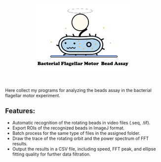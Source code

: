 <h1 align="center">
<img src="BeadsAssayLogo.png" width="300">
</h1><br>

Here collect my programs for analyzing the beads assay in the bacterial flagellar motor experiment.

## Features:
-  Automatic recognition of the rotating beads in video files (.seq, .tif).
-  Export ROIs of the recognized beads in ImageJ format.
-  Batch process for the same type of files in the assigned folder.
-  Draw the trace of the rotating orbit and the power spectrum of FFT results.
-  Output the results in a CSV file, including speed, FFT peak, and ellipse fitting quality for further data filtration.
